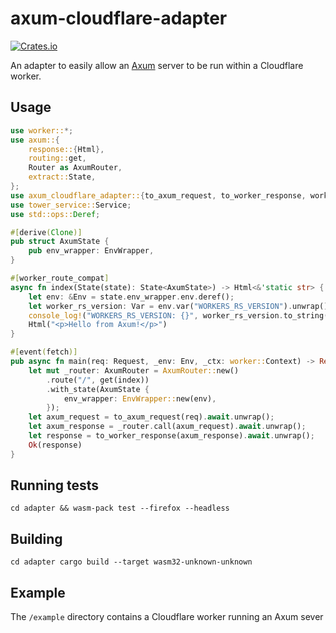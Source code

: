 # axum-cloudflare-adapter

[![Crates.io](https://img.shields.io/crates/v/axum-cloudflare-adapter)](https://crates.io/crates/axum-cloudflare-adapter)

An adapter to easily allow an [Axum](https://github.com/tokio-rs/axum) server to be run within a Cloudflare worker.

## Usage

```rust
use worker::*;
use axum::{
    response::{Html},
    routing::get,
    Router as AxumRouter,
    extract::State,
};
use axum_cloudflare_adapter::{to_axum_request, to_worker_response, worker_route_compat, EnvWrapper};
use tower_service::Service;
use std::ops::Deref;

#[derive(Clone)]
pub struct AxumState {
    pub env_wrapper: EnvWrapper,
}

#[worker_route_compat]
async fn index(State(state): State<AxumState>) -> Html<&'static str> {
    let env: &Env = state.env_wrapper.env.deref();
    let worker_rs_version: Var = env.var("WORKERS_RS_VERSION").unwrap();
    console_log!("WORKERS_RS_VERSION: {}", worker_rs_version.to_string());
    Html("<p>Hello from Axum!</p>")
}

#[event(fetch)]
pub async fn main(req: Request, _env: Env, _ctx: worker::Context) -> Result<Response> {
    let mut _router: AxumRouter = AxumRouter::new()
        .route("/", get(index))
        .with_state(AxumState {
            env_wrapper: EnvWrapper::new(env),
        });
    let axum_request = to_axum_request(req).await.unwrap();
    let axum_response = _router.call(axum_request).await.unwrap();
    let response = to_worker_response(axum_response).await.unwrap();
    Ok(response)
}
```

## Running tests

`cd adapter && wasm-pack test --firefox --headless`

## Building

`cd adapter cargo build --target wasm32-unknown-unknown`

## Example

The `/example` directory contains a Cloudflare worker running an Axum sever